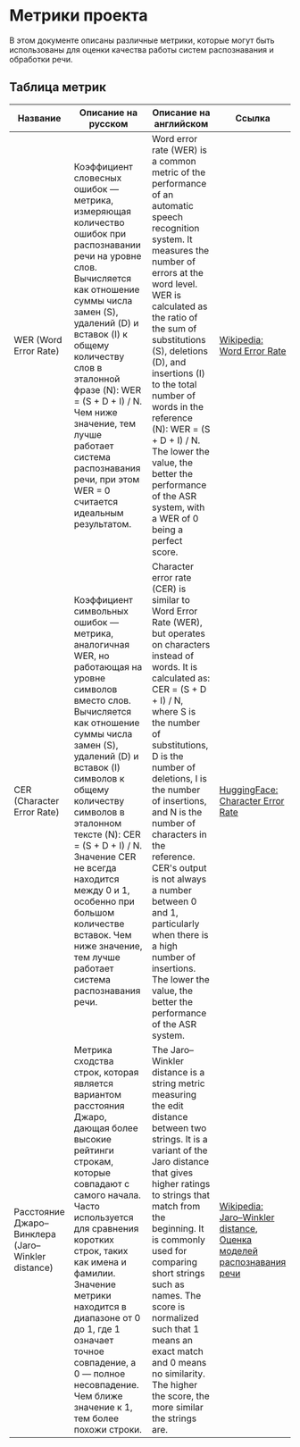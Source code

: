 # Метрики проекта

В этом документе описаны различные метрики, которые могут быть использованы для оценки качества работы систем распознавания и обработки речи.

## Таблица метрик

| Название | Описание на русском | Описание на английском | Ссылка |
|----------|---------------------|------------------------|--------|
| WER (Word Error Rate) | Коэффициент словесных ошибок — метрика, измеряющая количество ошибок при распознавании речи на уровне слов. Вычисляется как отношение суммы числа замен (S), удалений (D) и вставок (I) к общему количеству слов в эталонной фразе (N): WER = (S + D + I) / N. Чем ниже значение, тем лучше работает система распознавания речи, при этом WER = 0 считается идеальным результатом. | Word error rate (WER) is a common metric of the performance of an automatic speech recognition system. It measures the number of errors at the word level. WER is calculated as the ratio of the sum of substitutions (S), deletions (D), and insertions (I) to the total number of words in the reference (N): WER = (S + D + I) / N. The lower the value, the better the performance of the ASR system, with a WER of 0 being a perfect score. | [Wikipedia: Word Error Rate](https://en.wikipedia.org/wiki/Word_error_rate) |
| CER (Character Error Rate) | Коэффициент символьных ошибок — метрика, аналогичная WER, но работающая на уровне символов вместо слов. Вычисляется как отношение суммы числа замен (S), удалений (D) и вставок (I) символов к общему количеству символов в эталонном тексте (N): CER = (S + D + I) / N. Значение CER не всегда находится между 0 и 1, особенно при большом количестве вставок. Чем ниже значение, тем лучше работает система распознавания речи. | Character error rate (CER) is similar to Word Error Rate (WER), but operates on characters instead of words. It is calculated as: CER = (S + D + I) / N, where S is the number of substitutions, D is the number of deletions, I is the number of insertions, and N is the number of characters in the reference. CER's output is not always a number between 0 and 1, particularly when there is a high number of insertions. The lower the value, the better the performance of the ASR system. | [HuggingFace: Character Error Rate](https://huggingface.co/metrics/cer) |
| Расстояние Джаро–Винклера (Jaro–Winkler distance) | Метрика сходства строк, которая является вариантом расстояния Джаро, дающая более высокие рейтинги строкам, которые совпадают с самого начала. Часто используется для сравнения коротких строк, таких как имена и фамилии. Значение метрики находится в диапазоне от 0 до 1, где 1 означает точное совпадение, а 0 — полное несовпадение. Чем ближе значение к 1, тем более похожи строки. | The Jaro–Winkler distance is a string metric measuring the edit distance between two strings. It is a variant of the Jaro distance that gives higher ratings to strings that match from the beginning. It is commonly used for comparing short strings such as names. The score is normalized such that 1 means an exact match and 0 means no similarity. The higher the score, the more similar the strings are. | [Wikipedia: Jaro–Winkler distance](https://en.wikipedia.org/wiki/Jaro%E2%80%93Winkler_distance), [Оценка моделей распознавания речи](https://www.assemblyai.com/blog/how-to-evaluate-speech-recognition-models) |
